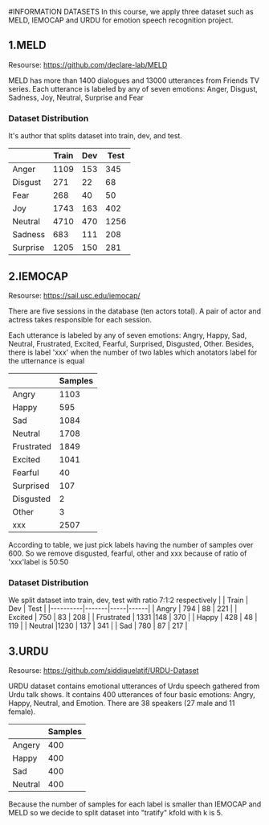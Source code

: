 #INFORMATION DATASETS
In this course, we apply three dataset such as MELD, IEMOCAP and URDU for emotion speech recognition project.
## 1.MELD
Resourse: https://github.com/declare-lab/MELD

MELD has more than 1400 dialogues and 13000 utterances from Friends TV series.
Each utterance is labeled by any of seven emotions: Anger, Disgust, Sadness, Joy, Neutral, Surprise and Fear
### Dataset Distribution
It's author that splits dataset into train, dev, and test.

|          | Train | Dev | Test |
|----------|-------|-----|------|
| Anger    | 1109  | 153 | 345  |
| Disgust  | 271   | 22  | 68   |
| Fear     | 268   | 40  | 50   |
| Joy      | 1743  | 163 | 402  |
| Neutral  | 4710  | 470 | 1256 |
| Sadness  | 683   | 111 | 208  |
| Surprise | 1205  | 150 | 281  |

## 2.IEMOCAP
Resourse: https://sail.usc.edu/iemocap/

There are five sessions in the database (ten actors total). A pair of actor and actress takes responsible for each session.

Each utterance is labeled by any of seven emotions: Angry, Happy, Sad, Neutral, Frustrated, Excited, Fearful, Surprised, Disgusted, Other. Besides, there is label 'xxx' when the number of two lables which anotators label for the utternance is equal

|          | Samples |
|----------|-------|
| Angry    | 1103  | 
| Happy  | 595 |
| Sad    | 1084   | 
| Neutral      | 1708  | 
| Frustrated | 1849 | 
| Excited  |1041  | 
| Fearful| 40  | 
| Surprised| 107  | 
|Disgusted|2  | 
|Other| 3   | 
| xxx| 2507  |

According to table, we just pick labels having the number of samples over 600. So we remove disgusted, fearful, other and xxx because of ratio of 'xxx'label is 50:50
### Dataset Distribution
We split dataset into train, dev, test with ratio 7:1:2 respectively
|          | Train | Dev | Test |
|----------|-------|-----|------|
| Angry    | 794  | 88 | 221  |
| Excited  | 750   | 83  | 208  |
| Frustrated  | 1331  |148  | 370   |
| Happy      | 428 | 48 | 119 |
| Neutral  |1230  | 137 | 341 |
| Sad  | 780   | 87 | 217 |
## 3.URDU
Resourse: https://github.com/siddiquelatif/URDU-Dataset

URDU dataset contains emotional utterances of Urdu speech gathered from Urdu talk shows. It contains 400 utterances of four basic emotions: Angry, Happy, Neutral, and Emotion. There are 38 speakers (27 male and 11 female).

|          | Samples |
|----------|-------|
| Angery    | 400 | 
| Happy  | 400 |
| Sad    | 400   | 
| Neutral      | 400 |

Because the number of samples for each label is smaller than IEMOCAP and MELD so we decide to split dataset into "tratify" kfold with k is 5. 
